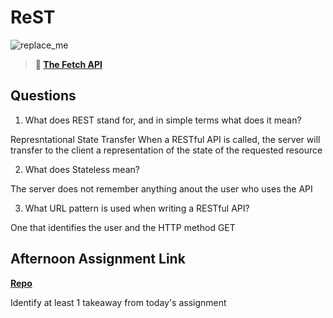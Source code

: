 # ReST

![replace_me](https://codeworks.blob.core.windows.net/public/assets/img/illustrations/placeholder.svg)

> **📖 [The Fetch API](https://codeworksacademy.com/fs-student-guide/resources/wk4/04-Fetch)**

## Questions

1. What does REST stand for, and in simple terms what does it mean?

Represntational State Transfer
When a RESTful API is called, the server will transfer to the client a representation of the state of the requested resource

2. What does Stateless mean?

The server does not remember anything anout the user who uses the API

3. What URL pattern is used when writing a RESTful API?

One that identifies the user and the HTTP method GET

## Afternoon Assignment Link

**[Repo](https://github.com/Max-Ball/giftedLab)**

Identify at least 1 takeaway from today's assignment

